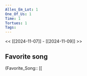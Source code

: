 ```yaml
---
Alles_Em_Lot: 1
One_Of_Us: 1
Time: 1
Tortues: 1
Tags: 
---
```

 << [[2024-11-07]] - [[2024-11-09]] >> 
## Favorite song
(Favorite_Song:: [[

